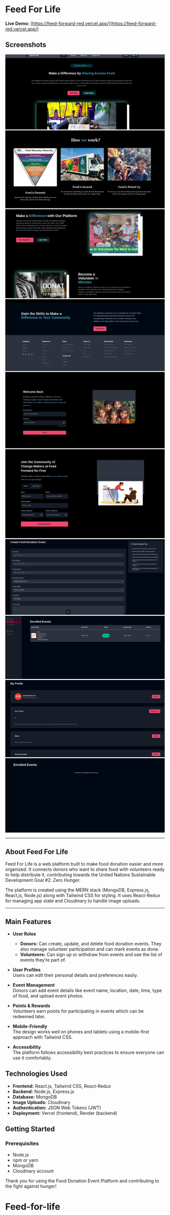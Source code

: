 # Feed For Life  
**Live Demo:** [https://feed-forward-red.vercel.app/](https://feed-forward-red.vercel.app/)

## Screenshots

![Home Page](frontend/public/1.png)  
![Home Page](frontend/public/2.png)  
![Home Page](frontend/public/3.png)  
![Home Page](frontend/public/4.png)  
![Home Page](frontend/public/5.png)  
![Home Page](frontend/public/6.png)  
![Home Page](frontend/public/7.png)  
![Home Page](frontend/public/8.png)  
![Home Page](frontend/public/9.png)  
![Home Page](frontend/public/10.png)  

---

## About Feed For Life

Feed For Life is a web platform built to make food donation easier and more organized. It connects donors who want to share food with volunteers ready to help distribute it, contributing towards the United Nations Sustainable Development Goal #2: Zero Hunger.

The platform is created using the MERN stack (MongoDB, Express.js, React.js, Node.js) along with Tailwind CSS for styling. It uses React-Redux for managing app state and Cloudinary to handle image uploads.

---

## Main Features

- **User Roles**  
  - **Donors:** Can create, update, and delete food donation events. They also manage volunteer participation and can mark events as done.  
  - **Volunteers:** Can sign up or withdraw from events and see the list of events they’re part of.

- **User Profiles**  
  Users can edit their personal details and preferences easily.

- **Event Management**  
  Donors can add event details like event name, location, date, time, type of food, and upload event photos.

- **Points & Rewards**  
  Volunteers earn points for participating in events which can be redeemed later.

- **Mobile-Friendly**  
  The design works well on phones and tablets using a mobile-first approach with Tailwind CSS.

- **Accessibility**  
  The platform follows accessibility best practices to ensure everyone can use it comfortably.


## Technologies Used

- **Frontend:** React.js, Tailwind CSS, React-Redux
- **Backend:** Node.js, Express.js
- **Database:** MongoDB
- **Image Uploads:** Cloudinary
- **Authentication:** JSON Web Tokens (JWT)
- **Deployment:** Vercel (frontend), Render (backend)

## Getting Started

### Prerequisites

- Node.js
- npm or yarn
- MongoDB
- Cloudinary account

Thank you for using the Food Donation Event Platform and contributing to the fight against hunger!

# Feed-for-life   
